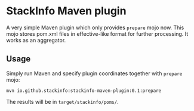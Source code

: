 # StackInfo Maven plugin

A very simple Maven plugin which only provides `prepare` mojo now.
This mojo stores pom.xml files in effective-like format for further processing. It works as an aggregator.


## Usage

Simply run Maven and specify plugin coordinates together with `prepare` mojo:
```
mvn io.github.stackinfo:stackinfo-maven-plugin:0.1:prepare
```

The results will be in `target/stackinfo/poms/`.

